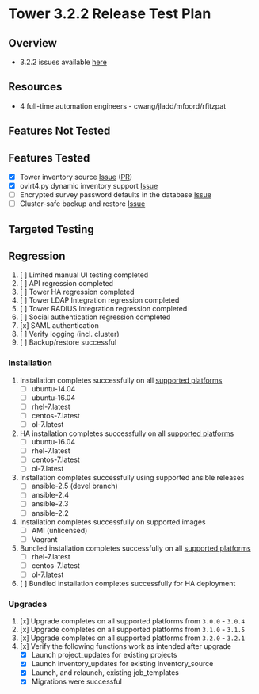 # Tower 3.2.2 Release Test Plan

## Overview

* 3.2.2 issues available [here](https://github.com/ansible/ansible-tower/issues?utf8=%E2%9C%93&q=is%3Aopen%20is%3Aissue%20milestone%3Arelease_3.2.2)

## Resources
* 4 full-time automation engineers - cwang/jladd/mfoord/rfitzpat

## Features Not Tested

## Features Tested

* [x] Tower inventory source [Issue](https://github.com/ansible/ansible-tower/issues/6297) ([PR](https://github.com/ansible/tower/pull/551))
* [x] ovirt4.py dynamic inventory support [Issue](https://github.com/ansible/ansible-tower/issues/6522)
* [ ] Encrypted survey password defaults in the database [Issue](https://github.com/ansible/ansible-tower/issues/7046)
* [ ] Cluster-safe backup and restore [Issue](https://github.com/ansible/ansible-tower/issues/7709)

## Targeted Testing

## Regression
1. [ ] Limited manual UI testing completed
1. [ ] API regression completed
1. [ ] Tower HA regression completed
1. [ ] Tower LDAP Integration regression completed
1. [ ] Tower RADIUS Integration regression completed
1. [ ] Social authentication regression completed
1. [x] SAML authentication
1. [ ] Verify logging (incl. cluster)
1. [ ] Backup/restore successful

### Installation
1. Installation completes successfully on all [supported platforms](https://docs.ansible.com/ansible-tower/3.2.1/html/installandreference/requirements_refguide.html)
    * [ ] ubuntu-14.04
    * [ ] ubuntu-16.04
    * [ ] rhel-7.latest
    * [ ] centos-7.latest
    * [ ] ol-7.latest
1. HA installation completes successfully on all [supported platforms](https://docs.ansible.com/ansible-tower/3.2.1/html/administration/clustering.html#setup-considerations)
    * [ ] ubuntu-16.04
    * [ ] rhel-7.latest
    * [ ] centos-7.latest
    * [ ] ol-7.latest
1. Installation completes successfully using supported ansible releases
    * [ ] ansible-2.5 (devel branch)
    * [ ] ansible-2.4
    * [ ] ansible-2.3
    * [ ] ansible-2.2
1. Installation completes successfully on supported images
    * [ ] AMI (unlicensed)
    * [ ] Vagrant
1. Bundled installation completes successfully on all [supported platforms](https://docs.ansible.com/ansible-tower/3.2.1/html/installandreference/tower_installer.html#bundled-install)
    * [ ] rhel-7.latest
    * [ ] centos-7.latest
    * [ ] ol-7.latest
1. [ ] Bundled installation completes successfully for HA deployment

### Upgrades
1. [x] Upgrade completes on all supported platforms from `3.0.0` - `3.0.4`
1. [x] Upgrade completes on all supported platforms from `3.1.0` - `3.1.5`
1. [x] Upgrade completes on all supported platforms from `3.2.0` - `3.2.1`
1. [x] Verify the following functions work as intended after upgrade
    * [x] Launch project_updates for existing projects
    * [x] Launch inventory_updates for existing inventory_source
    * [x] Launch, and relaunch, existing job_templates
    * [x] Migrations were successful
